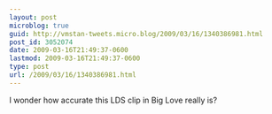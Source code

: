 ```yaml
---
layout: post
microblog: true
guid: http://vmstan-tweets.micro.blog/2009/03/16/1340386981.html
post_id: 3052074
date: 2009-03-16T21:49:37-0600
lastmod: 2009-03-16T21:49:37-0600
type: post
url: /2009/03/16/1340386981.html
---
```

I wonder how accurate this LDS clip in Big Love really is?
